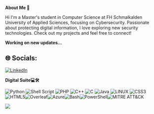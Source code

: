 **About Me 👋**

Hi I'm a Master's student in Computer Science at FH Schmalkalden University of Applied Sciences, focusing on Cybersecurity. Passionate about protecting digital information, I love exploring new security technologies. Check out my projects and feel free to connect! 

**Working on new updates...**
## 🌐 Socials:
[![LinkedIn](https://img.shields.io/badge/LinkedIn-%230077B5.svg?logo=linkedin&logoColor=white)](https://www.linkedin.com/in/joshua-porunnedath-biju-1219a720b/)

**Digital Suite💻🛠️**

![Python](https://img.shields.io/badge/python-3670A0?style=plastic&logo=python&logoColor=ffdd54) ![Shell Script](https://img.shields.io/badge/shell_script-%23121011.svg?style=plastic&logo=gnu-bash&logoColor=white) ![PHP](https://img.shields.io/badge/php-%23777BB4.svg?style=plastic&logo=php&logoColor=white) ![C++](https://img.shields.io/badge/c++-%2300599C.svg?style=plastic&logo=c%2B%2B&logoColor=white) ![C](https://img.shields.io/badge/c-%2300599C.svg?style=plastic&logo=c&logoColor=white)  ![Java](https://img.shields.io/badge/java-%23ED8B00.svg?style=plastic&logo=java&logoColor=white) ![LINUX](https://img.shields.io/badge/Linux-FCC624?style=plastic&logo=linux&logoColor=black) ![CSS3](https://img.shields.io/badge/css3-%231572B6.svg?style=plastic&logo=css3&logoColor=white)![HTML5](https://img.shields.io/badge/html5-%23E34F26.svg?style=plastic&logo=html5&logoColor=white)![Overleaf](https://img.shields.io/badge/Overleaf-%23FFFFFF.svg?style=plastic&logo=overleaf&logoColor=green)![Azure](https://img.shields.io/badge/Azure-%230078D4.svg?style=plastic&logo=azure&logoColor=white)![Bash](https://img.shields.io/badge/bash-%23121011.svg?style=plastic&logo=gnu-bash&logoColor=white)![PowerShell](https://img.shields.io/badge/powershell-%235391FE.svg?style=plastic&logo=powershell&logoColor=white)![MITRE ATT&CK](https://img.shields.io/badge/MITRE%20ATT&CK-%23C8102E.svg?style=plastic&logo=mitre&logoColor=white)



[![](https://visitcount.itsvg.in/api?id=JOSHUA&label=Profile%20View%20&color=5&icon=5&pretty=false)](https://visitcount.itsvg.in)
